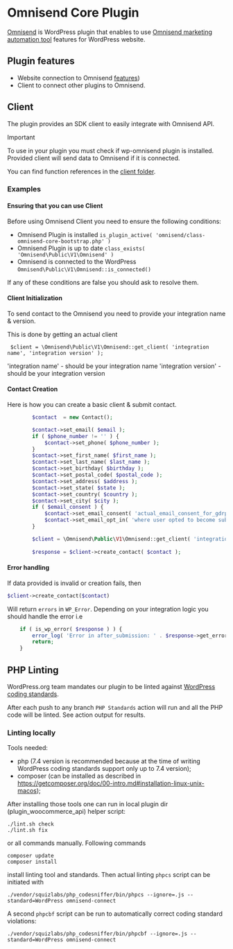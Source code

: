 # Omnisend Core Plugin

[Omnisend](https://wordpress.org/plugins/omnisend/) is WordPress plugin that enables to use [Omnisend marketing automation tool](https://www.omnisend.com/) features
for WordPress website.

## Plugin features

* Website connection to Omnisend [features](https://www.omnisend.com/features/))
* Client to connect other plugins to Omnisend.


## Client

The plugin provides an SDK client to easily integrate with Omnisend API.

> [!IMPORTANT]  
> To use in your plugin you must check if wp-omnisend plugin is installed.
> Provided client will send data to Omnisend if it is connected.

You can find function references in the [client folder](https://github.com/omnisend/wp-omnisend/tree/main/omnisend/includes/Public/V1).

### Examples

#### Ensuring that you can use Client 

Before using Omnisend Client you need to ensure the following conditions:
* Omnisend Plugin is installed `is_plugin_active( 'omnisend/class-omnisend-core-bootstrap.php' )`
* Omnisend Plugin is up to date   `class_exists( 'Omnisend\Public\V1\Omnisend' )`
* Omnisend is connected to the WordPress  `Omnisend\Public\V1\Omnisend::is_connected()`

If any of these conditions are false you should ask to resolve them.

#### Client Initialization

To send contact to the Omnisend you need to provide your integration name & version. 

This is done by getting an actual client

` $client = \Omnisend\Public\V1\Omnisend::get_client( 'integration name', 'integration version' );`

'integration name' - should be your integration name
'integration version' - should be your integration version

#### Contact Creation
Here is how you can create a basic client & submit contact.

```php
		$contact  = new Contact();

		$contact->set_email( $email );
		if ( $phone_number != '' ) {
			$contact->set_phone( $phone_number );
		}
		$contact->set_first_name( $first_name );
		$contact->set_last_name( $last_name );
		$contact->set_birthday( $birthday );
		$contact->set_postal_code( $postal_code );
		$contact->set_address( $address );
		$contact->set_state( $state );
		$contact->set_country( $country );
		$contact->set_city( $city );
		if ( $email_consent ) {
			$contact->set_email_consent( 'actual_email_consent_for_gdrp' );
			$contact->set_email_opt_in( 'where user opted to become subscriber' );
		}

        $client = \Omnisend\Public\V1\Omnisend::get_client( 'integration name', 'integration version' );
                    
        $response = $client->create_contact( $contact );
```

#### Error handling

If data provided is invalid or creation fails, then

```php
$client->create_contact($contact)
```

Will return `errors` in `WP_Error`. Depending on your integration logic you should handle the error i.e

```php
	if ( is_wp_error( $response ) ) {
		error_log( 'Error in after_submission: ' . $response->get_error_message());
		return;
    }
```

## PHP Linting

WordPress.org team mandates our plugin to be linted
against [WordPress coding standards](https://github.com/WordPress/WordPress-Coding-Standards).

After each push to any branch `PHP Standards` action will run and all the PHP code will be linted. See action output for results.

### Linting locally

Tools needed:

-   php (7.4 version is recommended because at the time of writing WordPress coding standards support only up to 7.4 version);
-   composer (can be installed as described in https://getcomposer.org/doc/00-intro.md#installation-linux-unix-macos);

After installing those tools one can run in local plugin dir (plugin_woocommerce_api) helper script:

```shell
./lint.sh check
./lint.sh fix
```

or all commands manually. Following commands

```shell
composer update
composer install
```

install linting tool and standards. Then actual linting `phpcs` script can be initiated with

```shell
./vendor/squizlabs/php_codesniffer/bin/phpcs --ignore=.js --standard=WordPress omnisend-connect
```

A second `phpcbf` script can be run to automatically correct coding standard violations:

```shell
./vendor/squizlabs/php_codesniffer/bin/phpcbf --ignore=.js --standard=WordPress omnisend-connect
```
